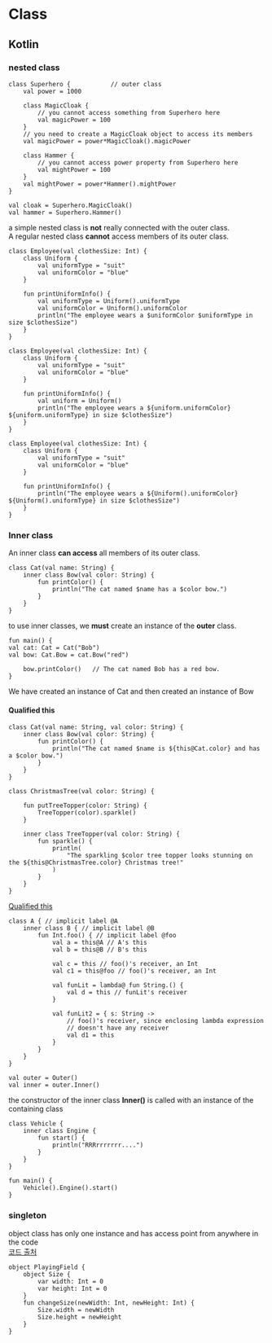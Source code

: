 # Class

## Kotlin 


### nested class
```
class Superhero {           // outer class
    val power = 1000

    class MagicCloak {
        // you cannot access something from Superhero here
        val magicPower = 100
    }
    // you need to create a MagicCloak object to access its members
    val magicPower = power*MagicCloak().magicPower

    class Hammer {
        // you cannot access power property from Superhero here
        val mightPower = 100
    }
    val mightPower = power*Hammer().mightPower
}
```
```
val cloak = Superhero.MagicCloak()
val hammer = Superhero.Hammer()
```
a simple nested class is **not** really connected with the outer class.   
A regular nested class **cannot** access members of its outer class.

```
class Employee(val clothesSize: Int) {
    class Uniform {
        val uniformType = "suit"
        val uniformColor = "blue"
    }

    fun printUniformInfo() {
        val uniformType = Uniform().uniformType
        val uniformColor = Uniform().uniformColor
        println("The employee wears a $uniformColor $uniformType in size $clothesSize")
    }
}
```
```
class Employee(val clothesSize: Int) {
    class Uniform {
        val uniformType = "suit"
        val uniformColor = "blue"
    }

    fun printUniformInfo() {
        val uniform = Uniform()
        println("The employee wears a ${uniform.uniformColor} ${uniform.uniformType} in size $clothesSize")
    }
}
```
```
class Employee(val clothesSize: Int) {
    class Uniform {
        val uniformType = "suit"
        val uniformColor = "blue"
    }

    fun printUniformInfo() {
        println("The employee wears a ${Uniform().uniformColor} ${Uniform().uniformType} in size $clothesSize")
    }
}
```

### Inner class
An inner class **can access** all members of its outer class.

```
class Cat(val name: String) {
    inner class Bow(val color: String) {
        fun printColor() {
            println("The cat named $name has a $color bow.")
        }
    }
}
```
to use inner classes, we **must** create an instance of the **outer** class.
```
fun main() {
val cat: Cat = Cat("Bob")
val bow: Cat.Bow = cat.Bow("red")

    bow.printColor()   // The cat named Bob has a red bow.
}
```
We have created an instance of Cat and then created an instance of Bow

#### Qualified this
```
class Cat(val name: String, val color: String) {
    inner class Bow(val color: String) {
        fun printColor() {
            println("The cat named $name is ${this@Cat.color} and has a $color bow.")
        }
    }
}
```
```
class ChristmasTree(val color: String) {

    fun putTreeTopper(color: String) {
        TreeTopper(color).sparkle()
    }

    inner class TreeTopper(val color: String) {
        fun sparkle() {
            println(
                "The sparkling $color tree topper looks stunning on the ${this@ChristmasTree.color} Christmas tree!"
            )
        }
    }
}
```

[Qualified this](https://kotlinlang.org/docs/this-expressions.html#qualified-this)
```
class A { // implicit label @A
    inner class B { // implicit label @B
        fun Int.foo() { // implicit label @foo
            val a = this@A // A's this
            val b = this@B // B's this

            val c = this // foo()'s receiver, an Int
            val c1 = this@foo // foo()'s receiver, an Int

            val funLit = lambda@ fun String.() {
                val d = this // funLit's receiver
            }

            val funLit2 = { s: String ->
                // foo()'s receiver, since enclosing lambda expression
                // doesn't have any receiver
                val d1 = this
            }
        }
    }
}
```






```
val outer = Outer()
val inner = outer.Inner()
```
the constructor of the inner class **Inner()** is called with an instance of the containing class

```
class Vehicle {
    inner class Engine {
        fun start() {
            println("RRRrrrrrrr....")
        }
    }
}

fun main() {
    Vehicle().Engine().start()
}
```

### singleton
object class has only one instance and has access point from anywhere in the code  
[코드 출처](https://hyperskill.org/tracks/18)
```
object PlayingField {
    object Size {
        var width: Int = 0
        var height: Int = 0
    }
    fun changeSize(newWidth: Int, newHeight: Int) {
        Size.width = newWidth
        Size.height = newHeight
    }
}
```



